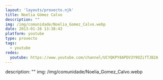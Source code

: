 ```yaml
---
layout: 'layouts/proxecto.njk'
title: Noelia Gómez Calvo
description: ""
img: /img/comunidade/Noelia_Gomez_Calvo.webp
date: 2013-01-26 13:38:43
platform: youtube
type: proxecto
tags:
  - youtube
redes:
  youtube: https://www.youtube.com/channel/UCYQKPY8APDV3Y9OZifTJB2A
---
```

description: ""
img: /img/comunidade/Noelia_Gomez_Calvo.webp
